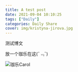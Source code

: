 ```yaml
---
title: A test post
date: 2021-09-04 10:10:25
tags: ["Daily"]
categories: Daily Share
cover: img/kristyna-jirova.jpg
---
```

测试博文

放一个珈乐在这(¯﹃¯)

![珈乐Carol](Carol.jpg)